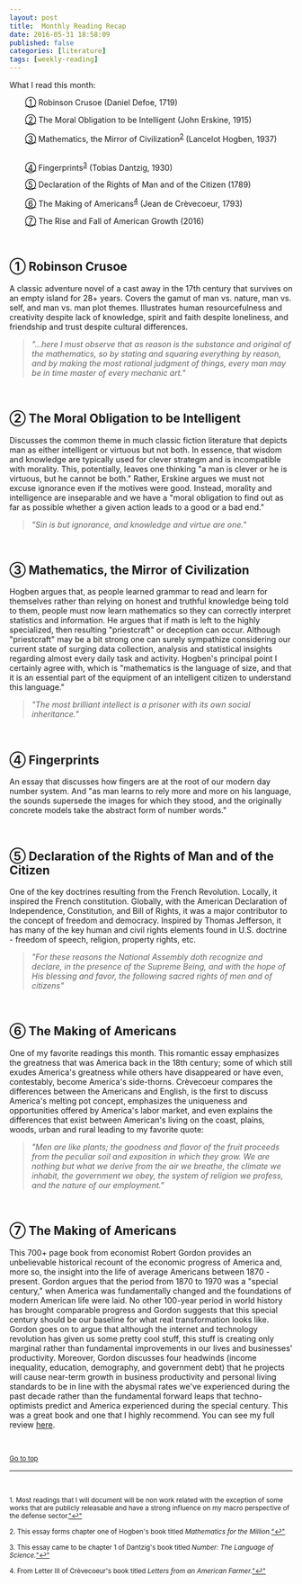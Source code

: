 ```yaml
---
layout: post
title:  Monthly Reading Recap
date: 2016-05-31 18:58:09
published: false
categories: [literature]
tags: [weekly-reading]
---
```


<link rel="stylesheet" href="https://maxcdn.bootstrapcdn.com/font-awesome/4.5.0/css/font-awesome.min.css">

<STYLE TYPE="text/css"> 
<!-- 
.hangingindent {
  padding-left: 60px ;
  padding-right: 20px ;
  text-indent: -32px ;
}
--> 
</STYLE>

 

What I read this month: 

<p class="hangingindent"><a href="#crusoe" style="color:black">&#9312;</a>  
Robinson Crusoe (Daniel Defoe, 1719) 
&nbsp;&nbsp;&nbsp;&nbsp;&nbsp;&nbsp; 
<a href="http://www.amazon.com/Robinson-Crusoe-Daniel-Defoe/dp/150329238X"><i class="fa fa-book"></i></a> </p>

<p class="hangingindent"><a href="#obligation" style="color:black">&#9313;</a> 
The Moral Obligation to be Intelligent 
(John Erskine, 1915) 
&nbsp;&nbsp;&nbsp;&nbsp;&nbsp;&nbsp; <a href="http://keever.us/erskine.html"><i class="fa fa-book"></i></a> </p>

<p class="hangingindent"><a href="#math" style="color:black">&#9314;</a> 
Mathematics, the Mirror of Civilization<sup><a href="#fn2" id="ref2">2</a></sup> 
(Lancelot Hogben, 1937) 
&nbsp;&nbsp;&nbsp;&nbsp;&nbsp;&nbsp; <a href="http://www.amazon.com/Mathematics-Million-Lancelot-Hogben/dp/1291585451"><i class="fa fa-book"></i></a></p>

<p class="hangingindent"><a href="#fingerprints" style="color:black">&#9315;</a> 
Fingerprints<sup><a href="#fn3" id="ref3">3</a></sup> 
(Tobias Dantzig, 1930) 
&nbsp;&nbsp;&nbsp;&nbsp;&nbsp;&nbsp; <a href="https://docs.google.com/file/d/0B8ITLJi5y4TKNlFZdy1yUEwwZ0k/edit"><i class="fa fa-book"></i></a> </p>

<p class="hangingindent"><a href="#declaration" style="color:black">&#9316;</a> 
Declaration of the Rights of Man and of the Citizen 
(1789) 
&nbsp;&nbsp;&nbsp;&nbsp;&nbsp;&nbsp; 
<a href="http://www1.curriculum.edu.au/ddunits/downloads/pdf/dec_of_rights.pdf"><i class="fa fa-book"></i></a> </p>

<p class="hangingindent"><a href="#making" style="color:black">&#9317;</a> 
The Making of Americans<sup><a href="#fn4" id="ref4">4</a></sup> 
(Jean de Cr&egrave;vecoeur, 1793) 
&nbsp;&nbsp;&nbsp;&nbsp;&nbsp;&nbsp; <a href="http://www.gutenberg.org/ebooks/4666"><i class="fa fa-book"></i></a> </p>

<p class="hangingindent"><a href="#growth" style="color:black">&#9318;</a> 
The Rise and Fall of American Growth
(2016) 
&nbsp;&nbsp;&nbsp;&nbsp;&nbsp;&nbsp; 
<a href="http://www.amazon.com/The-Rise-Fall-American-Growth/dp/0691147728"><i class="fa fa-book"></i></a> </p>



<br>


<a name="crusoe"></a>

## &#9312; Robinson Crusoe

A classic adventure novel of a cast away in the 17th century that survives on an empty island for 28+ years. Covers the gamut of man vs. nature, man vs. self, and man vs. man plot themes. Illustrates human resourcefulness and creativity despite lack of knowledge, spirit and faith despite loneliness, and friendship and trust despite cultural differences.

> *"...here I must observe that as reason is the substance and original of the mathematics, so by stating and squaring everything by reason, and by making the most rational judgment of things, every man may be in time master of every mechanic art."*

<br>

<a name="obligation"></a>

## &#9313; The Moral Obligation to be Intelligent

Discusses the common theme in much classic fiction literature that depicts man as either intelligent or virtuous but not both.  In essence, that wisdom and knowledge are typically used for clever strategm and is incompatible with morality. This, potentially, leaves one thinking "a man is clever or he is virtuous, but he cannot be both." Rather, Erskine argues we must not excuse ignorance even if the motives were good. Instead, morality and intelligence are inseparable and we have a "moral obligation to find out as far as possible whether a given action leads to a good or a bad end."

> *"Sin is but ignorance, and knowledge and virtue are one."*

<br>

<a name="math"></a>

## &#9314; Mathematics, the Mirror of Civilization 

Hogben argues that, as people learned grammar to read and learn for themselves rather than relying on honest and truthful knowledge being told to them, people must now learn mathematics so they can correctly interpret statistics and information. He argues that if math is left to the highly specialized, then resulting "priestcraft" or deception can occur. Although "priestcraft" may be a bit strong one can surely sympathize considering our current state of surging data collection, analysis and statistical insights regarding almost every daily task and activity.  Hogben's principal point I certainly agree with, which is "mathematics is the language of size, and that it is an essential part of the equipment of an intelligent citizen to understand this language."

> *"The most brilliant intellect is a prisoner with its own social inheritance."*

<br>

<a name="fingerprints"></a>

## &#9315; Fingerprints

An essay that discusses how fingers are at the root of our modern day number system. And "as man learns to rely more and more on his language, the sounds supersede the images for which they stood, and the originally concrete models take the abstract form of number words."


<br>

<a name="declaration"></a>

## &#9316; Declaration of the Rights of Man and of the Citizen

One of the key doctrines resulting from the French Revolution. Locally, it inspired the French constitution. Globally, with the American Declaration of Independence, Constitution, and Bill of Rights, it was a major contributor to the concept of freedom and democracy. Inspired by Thomas Jefferson, it has many of the key human and civil rights elements found in U.S. doctrine - freedom of speech, religion, property rights, etc.

> *"For these reasons the National Assembly doth recognize and declare, in the presence of the Supreme Being, and with the hope of His blessing and favor, the following sacred rights of men and of citizens"*

<br>

<a name="making"></a>

## &#9317; The Making of Americans

One of my favorite readings this month. This romantic essay emphasizes the greatness that was America back in the 18th century; some of which still exudes America's greatness while others have disappeared or have even, contestably, become America's side-thorns. Cr&egrave;vecoeur compares the differences between the Americans and English, is the first to discuss America's melting pot concept, emphasizes the uniqueness and opportunities offered by America's labor market, and even explains the differences that exist between American's living on the coast, plains, woods, urban and rural leading to my favorite quote:

> *"Men are like plants; the goodness and flavor of the fruit proceeds from the peculiar soil and exposition in which they grow. We are nothing but what we derive from the air we breathe, the climate we inhabit, the government we obey, the system of religion we profess, and the nature of our employment."*

<br>

<a name="growth"></a>

## &#9318; The Making of Americans

This 700+ page book from economist Robert Gordon provides an unbelievable historical recount of the economic progress of America and, more so, the insight into the life of average Americans between 1870 - present. Gordon argues that the period from 1870 to 1970 was a "special century," when America was fundamentally changed and the foundations of modern American life were laid. No other 100-year period in world history has brought comparable progress and Gordon suggests that this special century should be our baseline for what real transformation looks like. Gordon goes on to argue that although the internet and technology revolution has given us some pretty cool stuff, this stuff is creating only marginal rather than fundamental improvements in our lives and businesses' productivity. Moreover, Gordon discusses four headwinds (income inequality, education, demography, and government debt) that he projects will cause near-term growth in business productivity and personal living standards to be in line with the abysmal rates we've experienced during the past decade rather than the fundamental forward leaps that techno-optimists predict and America experienced during the special century. This was a great book and one that I highly recommend.  You can see my full review [here](http://bradleyboehmke.github.io//2016/04/the-rise-and-fall-of-american-growth.html).

<br>

<small><a href="#">Go to top</a></small>

<hr>

<br>


<sup id="fn1">1. Most readings that I will document will be non work related with the exception of some works that are publicly releasable and have a strong influence on my macro perspective of the defense sector.<a href="#ref1" title="Jump back to footnote 1 in the text.">"&#8617;"</a><sup>


<sup id="fn2">2. This essay forms chapter one of Hogben's book titled <i>Mathematics for the Million.</i><a href="#ref2" title="Jump back to footnote 2 in the text.">"&#8617;"</a><sup>


<sup id="fn3">3. This essay came to be chapter 1 of Dantzig's book titled <i>Number: The Language of Science.</i><a href="#ref3" title="Jump back to footnote 3 in the text.">"&#8617;"</a><sup>


<sup id="fn4">4. From Letter III of Cr&egrave;vecoeur's book titled <i>Letters from an American Farmer.</i><a href="#ref4" title="Jump back to footnote 4 in the text.">"&#8617;"</a><sup>





